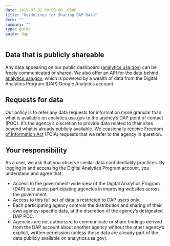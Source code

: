 ```yaml
---
date: 2019-07-31 09:00:00 -0500
title: "Guidelines for Sharing DAP Data"
deck: ""
summary: ""
type: guide
guide: dap
---
```


## Data that is publicly shareable
Any data appearing on our public dashboard ([analytics.usa.gov](https://analytics.usa.gov/)) can be freely communicated or shared. We also offer an API for the data behind [analytics.usa.gov](https://analytics.usa.gov/), which is powered by a wealth of data from the Digital Analytics Program (DAP) Google Analytics account.

## Requests for data
Our policy is to refer any data requests for information more granular than what is available on analytics.usa.gov to the agency’s DAP point of contact (POC). It’s the agency’s discretion to provide data related to their sites beyond what is already publicly available. We ccasionally receive [Freedom of Information Act](https://www.foia.gov/) (FOIA) requests that we refer to the agency in question.

## Your responsibility
As a user, we ask that you observe similar data confidentiality practices. By logging in and accessing the Digital Analytics Program account, you understand and agree that: 

- Access to the government-wide view of the Digital Analytics Program (DAP) is to assist participating agencies in improving websites across the government.
- Access to this full set of data is restricted to DAP users only.
- Each participating agency controls the distribution and sharing of their own agency-specific data, at the discretion of the agency’s designated DAP POC.
- Agencies are not authorized to communicate or share findings derived from the DAP account about another agency without the other agency’s explicit, written permission (unless those data are already part of the data publicly available on analytics.usa.gov).
